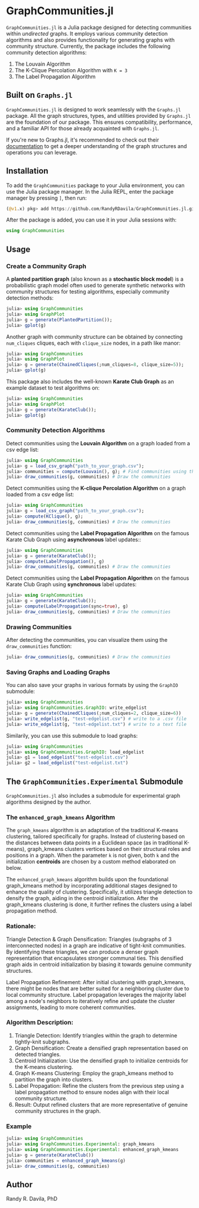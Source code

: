 # GraphCommunities.jl

`GraphCommunities.jl` is a Julia package designed for detecting communities within *undirected* graphs. It employs various community detection algorithms and also provides functionality for generating graphs with community structure. Currently, the package includes the following community detection algorithms:

1. The Louvain Algorithm
2. The K-Clique Percolation Algorithm with `K = 3`
3. The Label Propagation Algorithm

## Built on `Graphs.jl`

`GraphCommunities.jl` is designed to work seamlessly with the `Graphs.jl` package. All the graph structures, types, and utilities provided by `Graphs.jl` are the foundation of our package. This ensures compatibility, performance, and a familiar API for those already acquainted with `Graphs.jl`.

If you're new to Graphs.jl, it's recommended to check out their [documentation](https://github.com/JuliaGraphs/Graphs.jl) to get a deeper understanding of the graph structures and operations you can leverage.

## Installation

To add the `GraphCommunities` package to your Julia environment, you can use the Julia package manager. In the Julia REPL, enter the package manager by pressing `]`, then run:

```julia
(@v1.x) pkg> add https://github.com/RandyRDavila/GraphCommunities.jl.git
```

After the package is added, you can use it in your Julia sessions with:

```julia
using GraphCommunities
```

## Usage

### Create a Community Graph

A **planted partition graph** (also known as a **stochastic block model**) is a probabilistic graph model often used to generate synthetic networks with community structures for testing algorithms, especially community detection methods:
```julia
julia> using GraphCommunities
julia> using GraphPlot
julia> g = generate(PlantedPartition());
julia> gplot(g)
```

Another graph with community structure can be obtained by connecting `num_cliques` cliques, each with `clique_size` nodes, in a path like manor:
```julia
julia> using GraphCommunities
julia> using GraphPlot
julia> g = generate(ChainedCliques(;num_cliques=8, clique_size=5));
julia> gplot(g)
```

This package also includes the well-known **Karate Club Graph** as an example dataset to test algorithms on:
```julia
julia> using GraphCommunities
julia> using GraphPlot
julia> g = generate(KarateClub());
julia> gplot(g)
```

### Community Detection Algorithms

Detect communities using the **Louvain Algorithm** on a
graph loaded from a csv edge list:
```julia
julia> using GraphCommunities
julia> g = load_csv_graph("path_to_your_graph.csv");
julia> communities = compute(Louvain(), g); # Find communities using the Louvain algorithm
julia> draw_communities(g, communities) # Draw the communities
```

Detect communities using the **K-clique Percolation Algorithm** on a
graph loaded from a csv edge list:
```julia
julia> using GraphCommunities
julia> g = load_csv_graph("path_to_your_graph.csv");
julia> compute(KClique(), g);
julia> draw_communities(g, communities) # Draw the communities
```

Detect communities using the **Label Propagation Algorithm** on the famous Karate Club Graph using **asynchronous** label updates::
```julia
julia> using GraphCommunities
julia> g = generate(KarateClub());
julia> compute(LabelPropagation(), g)
julia> draw_communities(g, communities) # Draw the communities
```

Detect communities using the **Label Propagation Algorithm** on the famous Karate Club Graph using **synchronous** label updates:
```julia
julia> using GraphCommunities
julia> g = generate(KarateClub());
julia> compute(LabelPropagation(sync=true), g)
julia> draw_communities(g, communities) # Draw the communities
```

### Drawing Communities

After detecting the communities, you can visualize them using the `draw_communities` function:
```julia
julia> draw_communities(g, communities) # Draw the communities
```

### Saving Graphs and Loading Graphs

You can also save your graphs in various formats by using the `GraphIO` submodule:
```julia
julia> using GraphCommunities
julia> using GraphCommunities.GraphIO: write_edgelist
julia> g = generate(ChainedCliques(;num_cliques=2, clique_size=6))
julia> write_edgelist(g, "test-edgelist.csv") # write to a .csv file
julia> write_edgelist(g, "test-edgelist.txt") # write to a text file
```

Similarily, you can use this submodule to load graphs:
```julia
julia> using GraphCommunities
julia> using GraphCommunities.GraphIO: load_edgelist
julia> g1 = load_edgelist("test-edgelist.csv")
julia> g2 = load_edgelist("test-edgelist.txt")
```

## The `GraphCommunities.Experimental` Submodule
`GraphCommunities.jl` also includes a submodule for experimental graph algorithms designed by the author.

### The `enhanced_graph_kmeans` Algorithm

The `graph_kmeans` algorithm is an adaptation of the traditional K-means clustering, tailored specifically for graphs. Instead of clustering based on the distances between data points in a Euclidean space (as in traditional K-means), graph_kmeans clusters vertices based on their structural roles and positions in a graph. When the parameter `k` is not given, both `k` and the initialization **centroids** are chosen by a custom method elaborated on below.

The `enhanced_graph_kmeans` algorithm builds upon the foundational graph_kmeans method by incorporating additional stages designed to enhance the quality of clustering. Specifically, it utilizes triangle detection to densify the graph, aiding in the centroid initialization. After the graph_kmeans clustering is done, it further refines the clusters using a label propagation method.

### Rationale:

Triangle Detection & Graph Densification: Triangles (subgraphs of 3 interconnected nodes) in a graph are indicative of tight-knit communities. By identifying these triangles, we can produce a denser graph representation that encapsulates stronger communal ties. This densified graph aids in centroid initialization by biasing it towards genuine community structures.

Label Propagation Refinement: After initial clustering with graph_kmeans, there might be nodes that are better suited for a neighboring cluster due to local community structure. Label propagation leverages the majority label among a node's neighbors to iteratively refine and update the cluster assignments, leading to more coherent communities.

### Algorithm Description:

1. Triangle Detection: Identify triangles within the graph to determine tightly-knit subgraphs.
2. Graph Densification: Create a densified graph representation based on detected triangles.
3. Centroid Initialization: Use the densified graph to initialize centroids for the K-means clustering.
4. Graph K-means Clustering: Employ the graph_kmeans method to partition the graph into clusters.
5. Label Propagation: Refine the clusters from the previous step using a label propagation method to ensure nodes align with their local community structure.
6. Result: Output refined clusters that are more representative of genuine community structures in the graph.

### Example

```julia
julia> using GraphCommunities
julia> using GraphCommunities.Experimental: graph_kmeans
julia> using GraphCommunities.Experimental: enhanced_graph_kmeans
julia> g = generate(KarateClub())
julia> communities = enhanced_graph_kmeans(g)
julia> draw_communities(g, communities)
```

## Author

Randy R. Davila, PhD